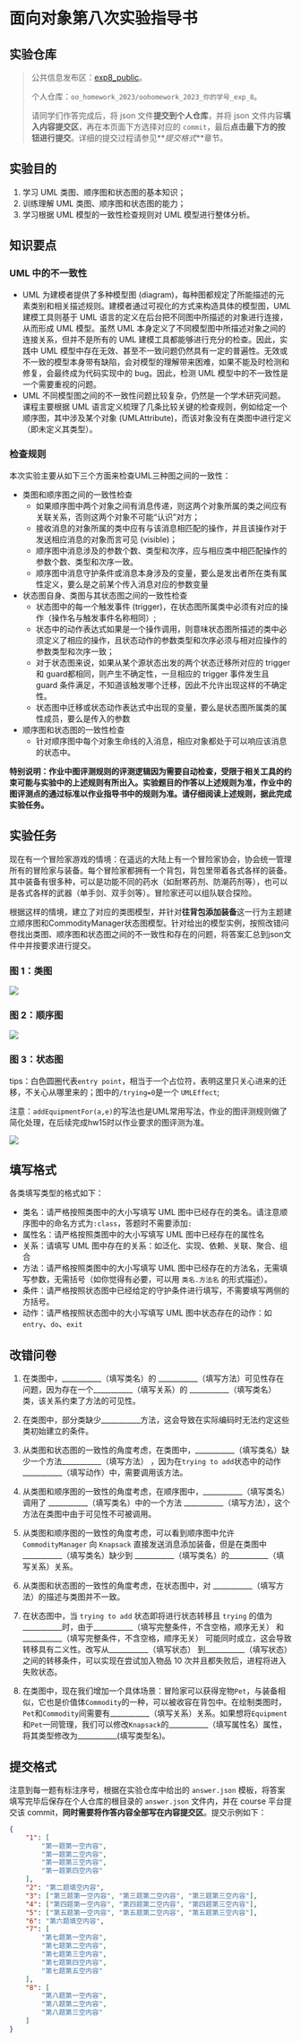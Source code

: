 # 面向对象第八次实验指导书

## 实验仓库

> 公共信息发布区：[exp8_public](http://gitlab.oo.buaa.edu.cn/2023_public/experiment/exp8_public)。
>
> 个人仓库：`oo_homework_2023/oohomework_2023_你的学号_exp_8`。
>
> 请同学们作答完成后，将 json 文件**提交到个人仓库**，并将 json 文件内容**填入内容提交区**，再在本页面下方选择对应的 `commit`，最后**点击最下方的按钮进行提交**。详细的提交过程请参见**_提交格式_**章节。


## 实验目的

1. 学习 UML 类图、顺序图和状态图的基本知识；
2. 训练理解 UML 类图、顺序图和状态图的能力；
3. 学习根据 UML 模型的一致性检查规则对 UML 模型进行整体分析。

## 知识要点

### UML 中的不一致性

- UML 为建模者提供了多种模型图 (diagram)，每种图都规定了所能描述的元素类别和相关描述规则。建模者通过可视化的方式来构造具体的模型图，UML 建模工具则基于 UML 语言的定义在后台把不同图中所描述的对象进行连接，从而形成 UML 模型。虽然 UML 本身定义了不同模型图中所描述对象之间的连接关系，但并不是所有的 UML 建模工具都能够进行充分的检查。因此，实践中 UML 模型中存在无效、甚至不一致问题仍然具有一定的普遍性。无效或不一致的模型本身带有缺陷，会对模型的理解带来困难，如果不能及时检测和修复，会最终成为代码实现中的 bug。因此，检测 UML 模型中的不一致性是一个需要重视的问题。
- UML 不同模型图之间的不一致性问题比较复杂，仍然是一个学术研究问题。课程主要根据 UML 语言定义梳理了几条比较关键的检查规则，例如给定一个顺序图，其中涉及某个对象 (UMLAttribute)，而该对象没有在类图中进行定义（即未定义其类型）。

### 检查规则

本次实验主要从如下三个方面来检查UML三种图之间的一致性：

- 类图和顺序图之间的一致性检查
  - 如果顺序图中两个对象之间有消息传递，则这两个对象所属的类之间应有关联关系，否则这两个对象不可能“认识”对方；
  - 接收消息的对象所属的类中应有与该消息相匹配的操作，并且该操作对于发送相应消息的对象而言可见 (visible)；
  - 顺序图中消息涉及的参数个数、类型和次序，应与相应类中相匹配操作的参数个数、类型和次序一致。
  - 顺序图中消息守护条件或消息本身涉及的变量，要么是发出者所在类有属性定义，要么是之前某个传入消息对应的参数变量
- 状态图自身、类图与其状态图之间的一致性检查
  - 状态图中的每一个触发事件 (trigger)，在状态图所属类中必须有对应的操作（操作名与触发事件名称相同）;
  - 状态中的动作表达式如果是一个操作调用，则意味状态图所描述的类中必须定义了相应的操作，且状态动作的参数类型和次序必须与相对应操作的参数类型和次序一致；
  - 对于状态图来说，如果从某个源状态出发的两个状态迁移所对应的 trigger 和 guard都相同，则产生不确定性，一旦相应的 trigger 事件发生且 guard 条件满足，不知道该触发哪个迁移，因此不允许出现这样的不确定性。
  - 状态图中迁移或状态动作表达式中出现的变量，要么是状态图所属类的属性成员，要么是传入的参数
- 顺序图和状态图的一致性检查
  - 针对顺序图中每个对象生命线的入消息，相应对象都处于可以响应该消息的状态中。

**特别说明：作业中图评测规则的评测逻辑因为需要自动检查，受限于相关工具的约束可能与实验中的上述规则有所出入。实验题目的作答以上述规则为准，作业中的图评测点的通过标准以作业指导书中的规则为准。请仔细阅读上述规则，据此完成实验任务。**

## 实验任务

现在有一个冒险家游戏的情境：在遥远的大陆上有一个冒险家协会，协会统一管理所有的冒险家与装备。每个冒险家都拥有一个背包，背包里带着各式各样的装备。其中装备有很多种，可以是功能不同的药水（如耐寒药剂、防潮药剂等），也可以是各式各样的武器（单手剑、双手剑等）。冒险家还可以组队联合探险。

根据这样的情境，建立了对应的类图模型，并针对**往背包添加装备**这一行为主题建立顺序图和CommodityManager状态图模型。针对给出的模型实例，按照改错问卷找出类图、顺序图和状态图之间的不一致性和存在的问题，将答案汇总到json文件中并按要求进行提交。

### 图 1：类图

![](https://zygimage.oss-cn-beijing.aliyuncs.com/img/exp8_pic1_7.svg)

### 图 2：顺序图

![](https://zygimage.oss-cn-beijing.aliyuncs.com/img/exp8_pic2_5.svg)

### 图 3：状态图

​	tips：白色圆圈代表`entry point`，相当于一个占位符，表明这里只关心进来的迁移，不关心从哪里来的；图中的`/trying=0`是一个 `UMLEffect`;

​	注意：`addEquipmentFor(a,e)`的写法也是UML常用写法，作业的图评测规则做了简化处理，在后续完成hw15时以作业要求的图评测为准。

![](https://zygimage.oss-cn-beijing.aliyuncs.com/img/exp8_pic3_8.svg)

## 填写格式

各类填写类型的格式如下：

- 类名：请严格按照类图中的大小写填写 UML 图中已经存在的类名。请注意顺序图中的命名方式为`:class`，答题时不需要添加`:`
- 属性名：请严格按照类图中的大小写填写 UML 图中已经存在的属性名
- 关系：请填写 UML 图中存在的关系：如泛化、实现、依赖、关联、聚合、组合
- 方法：请严格按照类图中的大小写填写 UML 图中已经存在的方法名，无需填写参数，无需括号（如你觉得有必要，可以用 `类名.方法名` 的形式描述）。
- 条件：请严格按照状态图中已经给定的守护条件进行填写，不需要填写两侧的方括号。
- 动作：请严格按照状态图中的大小写填写 UML 图中状态存在的动作：如`entry`、`do`、`exit`

## 改错问卷

1. 在类图中，\_\_\_\_\_\_\_\_\_\_\_（填写类名）的 \_\_\_\_\_\_\_\_\_\_\_（填写方法）可见性存在问题，因为存在一个\_\_\_\_\_\_\_\_\_\_\_（填写关系）的 \_\_\_\_\_\_\_\_\_\_\_（填写类名）类，该关系约束了方法的可见性。

2. 在类图中，部分类缺少\_\_\_\_\_\_\_\_\_\_\_方法，这会导致在实际编码时无法约定这些类初始建立的条件。

3. 从类图和状态图的一致性的角度考虑，在类图中，\_\_\_\_\_\_\_\_\_\_\_（填写类名）缺少一个方法\_\_\_\_\_\_\_\_\_\_\_（填写方法） ，因为在`trying to add`状态中的动作\_\_\_\_\_\_\_\_\_\_\_（填写动作）中，需要调用该方法。

4. 从类图和顺序图的一致性的角度考虑，在顺序图中，\_\_\_\_\_\_\_\_\_\_\_（填写类名）调用了 \_\_\_\_\_\_\_\_\_\_\_（填写类名）中的一个方法 \_\_\_\_\_\_\_\_\_\_\_（填写方法），这个方法在类图中由于可见性不可被调用。

5. 从类图和顺序图的一致性的角度考虑，可以看到顺序图中允许 `CommodityManager` 向 `Knapsack` 直接发送消息添加装备，但是在类图中\_\_\_\_\_\_\_\_\_\_\_（填写类名）缺少到 \_\_\_\_\_\_\_\_\_\_\_（填写类名）的\_\_\_\_\_\_\_\_\_\_\_（填写关系）关系。

6. 从类图和状态图的一致性的角度考虑，在状态图中，对 \_\_\_\_\_\_\_\_\_\_\_（填写方法）的描述与类图并不一致。

7. 在状态图中，当 `trying to add` 状态即将进行状态转移且 `trying` 的值为\_\_\_\_\_\_\_\_\_\_\_时，由于\_\_\_\_\_\_\_\_\_\_\_（填写完整条件，不含空格，顺序无关） 和\_\_\_\_\_\_\_\_\_\_\_（填写完整条件，不含空格，顺序无关） 可能同时成立，这会导致转移具有二义性。改写从\_\_\_\_\_\_\_\_\_\_\_（填写状态） 到\_\_\_\_\_\_\_\_\_\_\_（填写状态）之间的转移条件，可以实现在尝试加入物品 10 次并且都失败后，进程将进入失败状态。

8. 在类图中，现在我们增加一个具体场景：冒险家可以获得宠物`Pet`，与装备相似，它也是价值体`Commodity`的一种，可以被收容在背包中。在绘制类图时，`Pet`和`Commodity`间需要有\_\_\_\_\_\_\_\_\_\_\_（填写关系）关系。如果想将`Equipment`和`Pet`一同管理，我们可以修改`Knapsack`的\_\_\_\_\_\_\_\_\_\_\_（填写属性名）属性，将其类型修改为\_\_\_\_\_\_\_\_\_\_\_(填写类型名)。

## 提交格式

注意到每一题有标注序号，根据在实验仓库中给出的 `answer.json` 模板，将答案填写完毕后保存在个人仓库的根目录的 `answer.json` 文件内，并在 course 平台提交该 commit，**同时需要将作答内容全部写在内容提交区**。提交示例如下：

```json
{
	"1": [
		"第一题第一空内容",
		"第一题第二空内容",
		"第一题第三空内容",
		"第一题第四空内容"
	],
	"2": "第二题填空内容",
	"3": ["第三题第一空内容", "第三题第二空内容", "第三题第三空内容"],
	"4": ["第四题第一空内容", "第四题第二空内容", "第四题第三空内容"],
	"5": ["第五题第一空内容", "第五题第二空内容", "第五题第三空内容"],
	"6": "第六题填空内容",
	"7": [
		"第七题第一空内容",
		"第七题第二空内容",
		"第七题第三空内容",
		"第七题第四空内容",
		"第七题第五空内容"
	],
    "8": [
        "第八题第一空内容",
        "第八题第二空内容",
        "第八题第三空内容"
    ]
}
```
